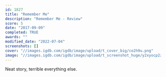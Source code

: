 ```yaml
---
id: 1827
title: "Remember Me"
description: "Remember Me - Review"
score: 5
date: "2017-09-09"
completed: TRUE
awards: ""
modified_date: "2022-07-04"
screenshots: []
cover: "//images.igdb.com/igdb/image/upload/t_cover_big/co2h9u.png"
image: "//images.igdb.com/igdb/image/upload/t_screenshot_huge/y2xyocp2zya1fvrps8mx.jpg"
---
```

Neat story, terrible everything else.